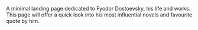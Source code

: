 A minimal landing page dedicated to Fyodor Dostoevsky, his life and works. This page will offer a quick look into his most influential novels and favourite quote by him.
